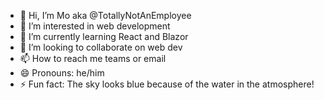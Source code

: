 - 👋 Hi, I’m Mo aka @TotallyNotAnEmployee
- 👀 I’m interested in web development
- 🌱 I’m currently learning React and Blazor
- 💞️ I’m looking to collaborate on web dev
- 📫 How to reach me teams or email
- 😄 Pronouns: he/him
- ⚡ Fun fact: The sky looks blue because of the water in the atmosphere!

<!---
TotallyNotAnEmployee/TotallyNotAnEmployee is a ✨ special ✨ repository because its `README.md` (this file) appears on your GitHub profile.
You can click the Preview link to take a look at your changes.
--->
